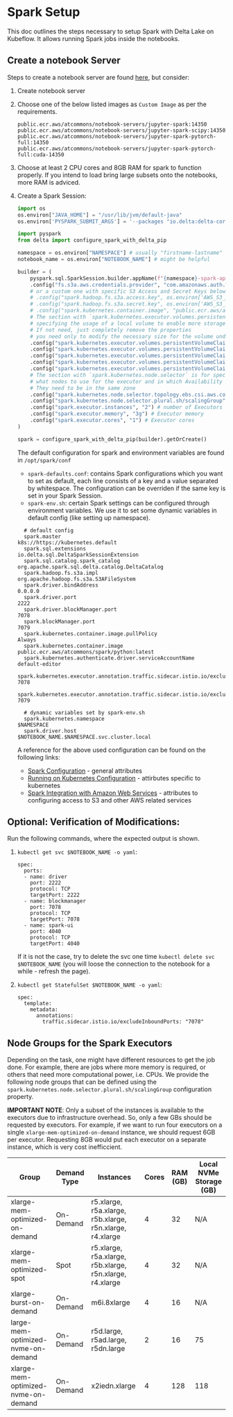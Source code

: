 # Spark Setup

This doc outlines the steps necessary to setup Spark with Delta Lake on Kubeflow. It allows running Spark jobs inside the notebooks.

## Create a notebook Server

Steps to create a notebook server are found [here](https://github.com/KubeSoup/docs/blob/main/notebooks/configuration.md), but consider:

1. Create notebook server

2. Choose one of the below listed images as `Custom Image` as per the requirements.

    ```
    public.ecr.aws/atcommons/notebook-servers/jupyter-spark:14350
    public.ecr.aws/atcommons/notebook-servers/jupyter-spark-scipy:14350
    public.ecr.aws/atcommons/notebook-servers/jupyter-spark-pytorch-full:14350
    public.ecr.aws/atcommons/notebook-servers/jupyter-spark-pytorch-full:cuda-14350
    ```
3. Choose at least 2 CPU cores and 8GB RAM for spark to function properly. If you intend to load bring large subsets onto the notebooks, more RAM is adviced.

4. Create a Spark Session:

    ```python
    import os
    os.environ["JAVA_HOME"] = "/usr/lib/jvm/default-java"
    os.environ['PYSPARK_SUBMIT_ARGS'] = '--packages "io.delta:delta-core_2.12:1.1.0,org.apache.hadoop:hadoop-aws:3.3.1" pyspark-shell'

    import pyspark
    from delta import configure_spark_with_delta_pip

    namespace = os.environ["NAMESPACE"] # usually "firstname-lastname"
    notebook_name = os.environ["NOTEBOOK_NAME"] # might be helpful

    builder = (
        pyspark.sql.SparkSession.builder.appName(f"{namespace}-spark-app")
        .config("fs.s3a.aws.credentials.provider", "com.amazonaws.auth.WebIdentityTokenCredentialsProvider") # Either use built in authentication for S3
        # or a custom one with specific S3 Access and Secret Keys below
        # .config("spark.hadoop.fs.s3a.access.key", os.environ['AWS_S3_ACCESS_KEY']) # optional
        # .config("spark.hadoop.fs.s3a.secret.key", os.environ['AWS_S3_SECRET_KEY']) # optional
        # .config("spark.kubernetes.container.image", "public.ecr.aws/atcommons/spark/python:latest")
        # The section with `spark.kubernetes.executor.volumes.persistentVolumeClaim` is for
        # specifying the usage of a local volume to enable more storage space for Disk Spilling
        # If not need, just completely remove the properties
        # you need only to modify the necessary size for the volume under `sizeLimit`
        .config("spark.kubernetes.executor.volumes.persistentVolumeClaim.spark-local-dir-1.options.claimName", "OnDemand") # disk storage for spilling
        .config("spark.kubernetes.executor.volumes.persistentVolumeClaim.spark-local-dir-1.options.storageClass", "efs-csi") # disk storage for spilling
        .config("spark.kubernetes.executor.volumes.persistentVolumeClaim.spark-local-dir-1.options.sizeLimit", "100Gi") # disk storage for spilling
        .config("spark.kubernetes.executor.volumes.persistentVolumeClaim.spark-local-dir-1.mount.path", "/data") # disk storage for spilling
        .config("spark.kubernetes.executor.volumes.persistentVolumeClaim.spark-local-dir-1.mount.readOnly", "false") # disk storage for spilling
        # The section with `spark.kubernetes.node.selector` is for specifying
        # what nodes to use for the executor and in which Availability Zone (AZ)
        # They need to be in the same zone
        .config("spark.kubernetes.node.selector.topology.ebs.csi.aws.com/zone", "eu-central-1a") # node selector
        .config("spark.kubernetes.node.selector.plural.sh/scalingGroup", "xlarge-mem-optimized-on-demand") # node selector, read "Node Groups for the Spark Executors"
        .config("spark.executor.instances", "2") # number of Executors
        .config("spark.executor.memory", "3g") # Executor memory
        .config("spark.executor.cores", "1") # Executor cores
    )

    spark = configure_spark_with_delta_pip(builder).getOrCreate()
    ```

    The default configuration for spark and environment variables are found in `/opt/spark/conf`
      - `spark-defaults.conf`: contains Spark configurations which you want to set as default, each line consists of a key and a value separated by whitespace. The configuration can be overriden if the same key is set in your Spark Session.
      - `spark-env.sh`: certain Spark settings can be configured through environment variables. We use it to set some dynamic variables in default config (like setting up namespace).

    ```
      # default config
      spark.master                                                                          k8s://https://kubernetes.default
      spark.sql.extensions                                                                  io.delta.sql.DeltaSparkSessionExtension
      spark.sql.catalog.spark_catalog                                                       org.apache.spark.sql.delta.catalog.DeltaCatalog
      spark.hadoop.fs.s3a.impl                                                              org.apache.hadoop.fs.s3a.S3AFileSystem
      spark.driver.bindAddress                                                              0.0.0.0
      spark.driver.port                                                                     2222
      spark.driver.blockManager.port                                                        7078
      spark.blockManager.port                                                               7079
      spark.kubernetes.container.image.pullPolicy                                           Always
      spark.kubernetes.container.image                                                      public.ecr.aws/atcommons/spark/python:latest
      spark.kubernetes.authenticate.driver.serviceAccountName                               default-editor
      spark.kubernetes.executor.annotation.traffic.sidecar.istio.io/excludeOutboundPorts    7078
      spark.kubernetes.executor.annotation.traffic.sidecar.istio.io/excludeInboundPorts     7079

      # dynamic variables set by spark-env.sh
      spark.kubernetes.namespace                                                            $NAMESPACE
      spark.driver.host                                                                     $NOTEBOOK_NAME.$NAMESPACE.svc.cluster.local
    ```

    A reference for the above used configuration can be found on the following links:
      - [Spark Configuration](https://spark.apache.org/docs/latest/configuration.html#spark-configuration) - general attributes
      - [Running on Kubernetes Configuration](https://spark.apache.org/docs/latest/running-on-kubernetes.html#configuration) - attirbutes specific to kubernetes
      - [Spark Integration with Amazon Web Services](https://hadoop.apache.org/docs/stable/hadoop-aws/tools/hadoop-aws/index.html) - attributes to configuring access to S3 and other AWS related services


## Optional: Verification of Modifications:

Run the following commands, where the expected output is shown.

1. `kubectl get svc $NOTEBOOK_NAME -o yaml`:

    ```
    spec:
      ports:
      - name: driver
        port: 2222
        protocol: TCP
        targetPort: 2222
      - name: blockmanager
        port: 7078
        protocol: TCP
        targetPort: 7078
      - name: spark-ui
        port: 4040
        protocol: TCP
        targetPort: 4040
    ```

    If it is not the case, try to delete the svc one time `kubectl delete svc $NOTEBOOK_NAME` (you will loose the connection to the notebook for a while - refresh the page).

2. `kubectl get StatefulSet $NOTEBOOK_NAME -o yaml`:

    ```
    spec:
      template:
        metadata:
          annotations:
            traffic.sidecar.istio.io/excludeInboundPorts: "7078"
    ```


## Node Groups for the Spark Executors

Depending on the task, one might have different resources to get the job done. For example, there are jobs where more memory is required, or others that need more computational power, i.e. CPUs. We provide the following node groups that can be defined using the `spark.kubernetes.node.selector.plural.sh/scalingGroup` configuration property.

**IMPORTANT NOTE**: Only a subset of the instances is available to the executors due to infrastructure overhead. So, only a few GBs should be requested by executors. For example, if we want to run four executors on a single `xlarge-mem-optimized-on-demand` instance, we should request 6GB per executor. Requesting 8GB would put each executor on a separate instance, which is very cost inefficcient.

| Group                               | Demand Type | Instances                                                | Cores | RAM (GB) | Local NVMe Storage (GB) |
|-------------------------------------|-------------|----------------------------------------------------------|-------|----------|-------------------------|
| xlarge-mem-optimized-on-demand      | On-Demand   | r5.xlarge, r5a.xlarge, r5b.xlarge, r5n.xlarge, r4.xlarge | 4     | 32       | N/A                     |
| xlarge-mem-optimized-spot           | Spot        | r5.xlarge, r5a.xlarge, r5b.xlarge, r5n.xlarge, r4.xlarge | 4     | 32       | N/A                     |
| xlarge-burst-on-demand              | On-Demand   | m6i.8xlarge                                              | 4     | 16       | N/A                     |
| large-mem-optimized-nvme-on-demand  | On-Demand   | r5d.large, r5ad.large, r5dn.large                        | 2     | 16       | 75                      |
| xlarge-mem-optimized-nvme-on-demand | On-Demand   | x2iedn.xlarge                                            | 4     | 128      | 118                     |